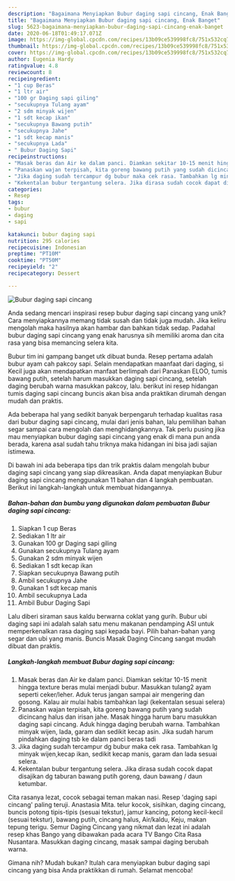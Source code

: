 ```yaml
---
description: "Bagaimana Menyiapkan Bubur daging sapi cincang, Enak Banget"
title: "Bagaimana Menyiapkan Bubur daging sapi cincang, Enak Banget"
slug: 5623-bagaimana-menyiapkan-bubur-daging-sapi-cincang-enak-banget
date: 2020-06-18T01:49:17.071Z
image: https://img-global.cpcdn.com/recipes/13b09ce539998fc8/751x532cq70/bubur-daging-sapi-cincang-foto-resep-utama.jpg
thumbnail: https://img-global.cpcdn.com/recipes/13b09ce539998fc8/751x532cq70/bubur-daging-sapi-cincang-foto-resep-utama.jpg
cover: https://img-global.cpcdn.com/recipes/13b09ce539998fc8/751x532cq70/bubur-daging-sapi-cincang-foto-resep-utama.jpg
author: Eugenia Hardy
ratingvalue: 4.8
reviewcount: 8
recipeingredient:
- "1 cup Beras"
- "1 ltr air"
- "100 gr Daging sapi giling"
- "secukupnya Tulang ayam"
- "2 sdm minyak wijen"
- "1 sdt kecap ikan"
- "secukupnya Bawang putih"
- "secukupnya Jahe"
- "1 sdt kecap manis"
- "secukupnya Lada"
- " Bubur Daging Sapi"
recipeinstructions:
- "Masak beras dan Air ke dalam panci. Diamkan sekitar 10-15 menit hingga texture beras mulai menjadi bubur. Masukkan tulang2 ayam seperti ceker/leher. Aduk terus jangan sampai air mengering dan gosong. Kalau air mulai habis tambahkan lagi (kekentalan sesuai selera)"
- "Panaskan wajan terpisah, kita goreng bawang putih yang sudah dicincang halus dan irisan jahe. Masak hingga harum baru masukkan daging sapi cincang. Aduk hingga daging berubah warna. Tambahkan minyak wijen, lada, garam dan sedikit kecap asin. Jika sudah harum pindahkan daging tsb ke dalam panci beras tadi"
- "Jika daging sudah tercampur dg bubur maka cek rasa. Tambahkan lg minyak wijen,kecap ikan, sedikit kecap manis, garam dan lada sesuai selera."
- "Kekentalan bubur tergantung selera. Jika dirasa sudah cocok dapat disajikan dg taburan bawang putih goreng, daun bawang / daun ketumbar."
categories:
- Resep
tags:
- bubur
- daging
- sapi

katakunci: bubur daging sapi 
nutrition: 295 calories
recipecuisine: Indonesian
preptime: "PT10M"
cooktime: "PT50M"
recipeyield: "2"
recipecategory: Dessert

---
```



![Bubur daging sapi cincang](https://img-global.cpcdn.com/recipes/13b09ce539998fc8/751x532cq70/bubur-daging-sapi-cincang-foto-resep-utama.jpg)

Anda sedang mencari inspirasi resep bubur daging sapi cincang yang unik? Cara menyiapkannya memang tidak susah dan tidak juga mudah. Jika keliru mengolah maka hasilnya akan hambar dan bahkan tidak sedap. Padahal bubur daging sapi cincang yang enak harusnya sih memiliki aroma dan cita rasa yang bisa memancing selera kita.

Bubur tim ini gampang banget utk dibuat bunda. Resep pertama adalah bubur ayam cah pakcoy sapi. Selain mendapatkan maanfaat dari daging, si Kecil juga akan mendapatkan manfaat berlimpah dari Panaskan ELOO, tumis bawang putih, setelah harum masukkan daging sapi cincang, setelah daging berubah warna masukkan pakcoy, lalu. berikut ini resep hidangan tumis daging sapi cincang buncis akan bisa anda praktikan dirumah dengan mudah dan praktis.

Ada beberapa hal yang sedikit banyak berpengaruh terhadap kualitas rasa dari bubur daging sapi cincang, mulai dari jenis bahan, lalu pemilihan bahan segar sampai cara mengolah dan menghidangkannya. Tak perlu pusing jika mau menyiapkan bubur daging sapi cincang yang enak di mana pun anda berada, karena asal sudah tahu triknya maka hidangan ini bisa jadi sajian istimewa.


Di bawah ini ada beberapa tips dan trik praktis dalam mengolah bubur daging sapi cincang yang siap dikreasikan. Anda dapat menyiapkan Bubur daging sapi cincang menggunakan 11 bahan dan 4 langkah pembuatan. Berikut ini langkah-langkah untuk membuat hidangannya.

<!--inarticleads1-->

##### Bahan-bahan dan bumbu yang digunakan dalam pembuatan Bubur daging sapi cincang:

1. Siapkan 1 cup Beras
1. Sediakan 1 ltr air
1. Gunakan 100 gr Daging sapi giling
1. Gunakan secukupnya Tulang ayam
1. Gunakan 2 sdm minyak wijen
1. Sediakan 1 sdt kecap ikan
1. Siapkan secukupnya Bawang putih
1. Ambil secukupnya Jahe
1. Gunakan 1 sdt kecap manis
1. Ambil secukupnya Lada
1. Ambil  Bubur Daging Sapi


Lalu diberi siraman saus kaldu berwarna coklat yang gurih. Bubur ubi daging sapi ini adalah salah satu menu makanan pendamping ASI untuk memperkenalkan rasa daging sapi kepada bayi. Pilih bahan-bahan yang segar dan ubi yang manis. Buncis Masak Daging Cincang sangat mudah dibuat dan praktis. 

<!--inarticleads2-->

##### Langkah-langkah membuat Bubur daging sapi cincang:

1. Masak beras dan Air ke dalam panci. Diamkan sekitar 10-15 menit hingga texture beras mulai menjadi bubur. Masukkan tulang2 ayam seperti ceker/leher. Aduk terus jangan sampai air mengering dan gosong. Kalau air mulai habis tambahkan lagi (kekentalan sesuai selera)
1. Panaskan wajan terpisah, kita goreng bawang putih yang sudah dicincang halus dan irisan jahe. Masak hingga harum baru masukkan daging sapi cincang. Aduk hingga daging berubah warna. Tambahkan minyak wijen, lada, garam dan sedikit kecap asin. Jika sudah harum pindahkan daging tsb ke dalam panci beras tadi
1. Jika daging sudah tercampur dg bubur maka cek rasa. Tambahkan lg minyak wijen,kecap ikan, sedikit kecap manis, garam dan lada sesuai selera.
1. Kekentalan bubur tergantung selera. Jika dirasa sudah cocok dapat disajikan dg taburan bawang putih goreng, daun bawang / daun ketumbar.


Cita rasanya lezat, cocok sebagai teman makan nasi. Resep &#39;daging sapi cincang&#39; paling teruji. Anastasia Mita. telur kocok, sisihkan, daging cincang, buncis potong tipis-tipis (sesuai tekstur), jamur kancing, potong kecil-kecil (sesuai tekstur), bawang putih, cincang halus, Air/kaldu, Keju, makan tepung terigu. Semur Daging Cincang yang nikmat dan lezat ini adalah resep khas Bango yang dibawakan pada acara TV Bango Cita Rasa Nusantara. Masukkan daging cincang, masak sampai daging berubah warna. 

Gimana nih? Mudah bukan? Itulah cara menyiapkan bubur daging sapi cincang yang bisa Anda praktikkan di rumah. Selamat mencoba!
